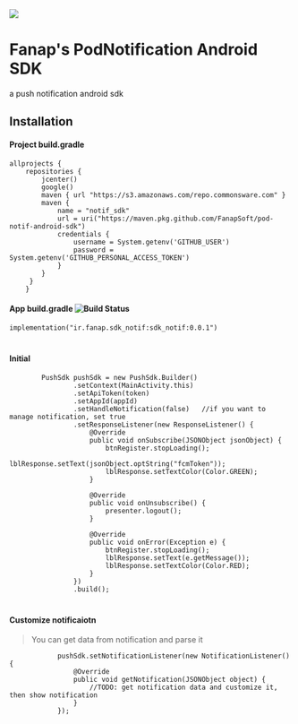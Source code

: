 <img src="https://avatars2.githubusercontent.com/u/25844347?s=200&v=4"/>

# **Fanap's PodNotification Android SDK**
a push notification android sdk

## Installation

#### Project build.gradle

```
allprojects {
    repositories {
        jcenter()
        google()
        maven { url "https://s3.amazonaws.com/repo.commonsware.com" }
        maven {
            name = "notif_sdk"
            url = uri("https://maven.pkg.github.com/FanapSoft/pod-notif-android-sdk")
            credentials {
                username = System.getenv('GITHUB_USER')
                password = System.getenv('GITHUB_PERSONAL_ACCESS_TOKEN')
            }
        }
     }
    }
```

#### App build.gradle ![Build Status](https://img.shields.io/bintray/v/farhad7d7/maven/chat?style=plastic)

```
implementation("ir.fanap.sdk_notif:sdk_notif:0.0.1")
```

#


#### Initial

```
        PushSdk pushSdk = new PushSdk.Builder()
                .setContext(MainActivity.this)
                .setApiToken(token)
                .setAppId(appId)
                .setHandleNotification(false)   //if you want to manage notification, set true
                .setResponseListener(new ResponseListener() {
                    @Override
                    public void onSubscribe(JSONObject jsonObject) {
                        btnRegister.stopLoading();
                        lblResponse.setText(jsonObject.optString("fcmToken"));
                        lblResponse.setTextColor(Color.GREEN);
                    }

                    @Override
                    public void onUnsubscribe() {
                        presenter.logout();
                    }

                    @Override
                    public void onError(Exception e) {
                        btnRegister.stopLoading();
                        lblResponse.setText(e.getMessage());
                        lblResponse.setTextColor(Color.RED);
                    }
                })
                .build();

```

#


#### Customize notificaiotn

> You can get data from notification and parse it

```
            pushSdk.setNotificationListener(new NotificationListener() {
                @Override
                public void getNotification(JSONObject object) {
                    //TODO: get notification data and customize it, then show notification
                }
            });

```

